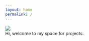 ```yaml
---
layout: home
permalink: /
---
```


<link rel="stylesheet" href="/assets/css/style.css">
<div class="container">

  <img src="{{ site.baseurl }}/assets/img/me.JPG">
  <div class="top-left">Hi, welcome to my space for projects.</div>
</div>
<!-- ![my_img]({{ site.baseurl }}\assets\img\me.JPG) -->
